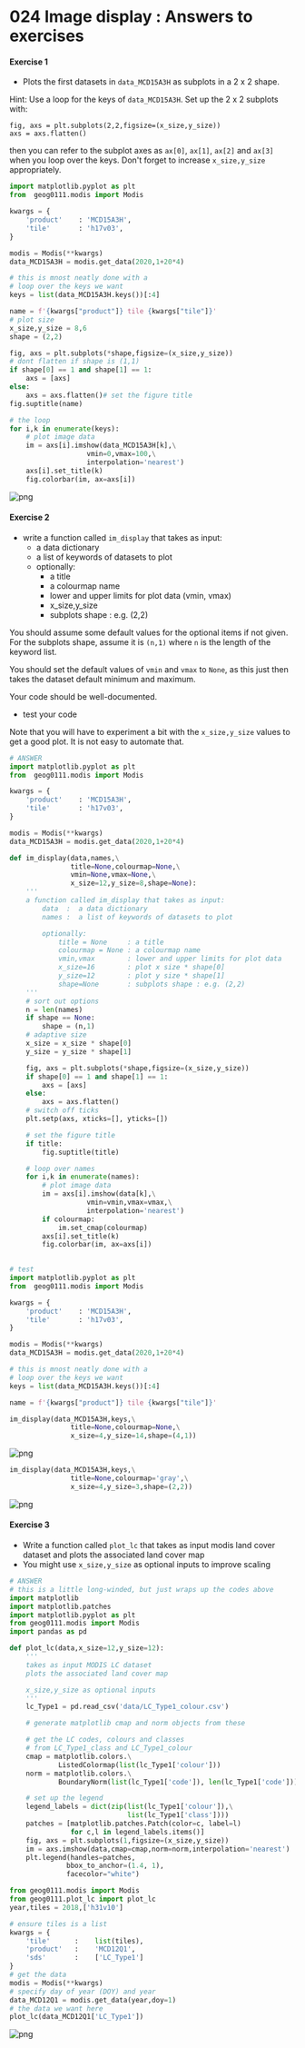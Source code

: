 #  024 Image display : Answers to exercises

#### Exercise 1

* Plots the first datasets in `data_MCD15A3H` as subplots in a 2 x 2 shape.

Hint: Use a loop for the keys of `data_MCD15A3H`. Set up the 2 x 2 subplots with:

    fig, axs = plt.subplots(2,2,figsize=(x_size,y_size))
    axs = axs.flatten()
    
then you can refer to the subplot axes as `ax[0]`, `ax[1]`, `ax[2]` and `ax[3]` when you loop over the keys. Don't forget to increase `x_size,y_size` appropriately.


```python
import matplotlib.pyplot as plt
from  geog0111.modis import Modis

kwargs = {
    'product'    : 'MCD15A3H',
    'tile'       : 'h17v03',
}

modis = Modis(**kwargs)
data_MCD15A3H = modis.get_data(2020,1+20*4) 

# this is mnost neatly done with a 
# loop over the keys we want
keys = list(data_MCD15A3H.keys())[:4]

name = f'{kwargs["product"]} tile {kwargs["tile"]}'
# plot size 
x_size,y_size = 8,6
shape = (2,2)

fig, axs = plt.subplots(*shape,figsize=(x_size,y_size))
# dont flatten if shape is (1,1)
if shape[0] == 1 and shape[1] == 1:  
    axs = [axs]
else:
    axs = axs.flatten()# set the figure title
fig.suptitle(name)

# the loop
for i,k in enumerate(keys):
    # plot image data
    im = axs[i].imshow(data_MCD15A3H[k],\
                   vmin=0,vmax=100,\
                   interpolation='nearest')
    axs[i].set_title(k)
    fig.colorbar(im, ax=axs[i])
```


![png](024_Image_display_answers_files/024_Image_display_answers_2_0.png)


#### Exercise 2

* write a function called `im_display` that takes as input:
    * a data dictionary
    * a list of keywords of datasets to plot
    * optionally:
        * a title
        * a colourmap name
        * lower and upper limits for plot data (vmin, vmax)
        * x_size,y_size
        * subplots shape : e.g. (2,2)

You should assume some default values for the optional items if not given. For the subplots shape, assume it is `(n,1)` where `n` is the length of the keyword list.

You should set the default values of `vmin` and `vmax` to `None`, as this just then takes the dataset default minimum and maximum.

Your code should be well-documented.

* test your code

Note that you will have to experiment a bit with the `x_size,y_size` values to get a good plot. It is not easy to automate that.


```python
# ANSWER
import matplotlib.pyplot as plt
from  geog0111.modis import Modis

kwargs = {
    'product'    : 'MCD15A3H',
    'tile'       : 'h17v03',
}

modis = Modis(**kwargs)
data_MCD15A3H = modis.get_data(2020,1+20*4) 

def im_display(data,names,\
               title=None,colourmap=None,\
               vmin=None,vmax=None,\
               x_size=12,y_size=8,shape=None):
    '''
    a function called im_display that takes as input:
        data  :  a data dictionary
        names :  a list of keywords of datasets to plot

        optionally:
            title = None     : a title
            colourmap = None : a colourmap name
            vmin,vmax        : lower and upper limits for plot data
            x_size=16        : plot x size * shape[0]
            y_size=12        : plot y size * shape[1]
            shape=None       : subplots shape : e.g. (2,2)
    '''
    # sort out options
    n = len(names)
    if shape == None:
        shape = (n,1)
    # adaptive size
    x_size = x_size * shape[0]
    y_size = y_size * shape[1]

    fig, axs = plt.subplots(*shape,figsize=(x_size,y_size))
    if shape[0] == 1 and shape[1] == 1:  
        axs = [axs]
    else:
        axs = axs.flatten()
    # switch off ticks
    plt.setp(axs, xticks=[], yticks=[])

    # set the figure title
    if title:
        fig.suptitle(title)

    # loop over names
    for i,k in enumerate(names):
        # plot image data
        im = axs[i].imshow(data[k],\
                   vmin=vmin,vmax=vmax,\
                   interpolation='nearest')
        if colourmap:
            im.set_cmap(colourmap)
        axs[i].set_title(k)
        fig.colorbar(im, ax=axs[i])    
        
```


```python
# test
import matplotlib.pyplot as plt
from  geog0111.modis import Modis

kwargs = {
    'product'    : 'MCD15A3H',
    'tile'       : 'h17v03',
}

modis = Modis(**kwargs)
data_MCD15A3H = modis.get_data(2020,1+20*4) 

# this is mnost neatly done with a 
# loop over the keys we want
keys = list(data_MCD15A3H.keys())[:4]

name = f'{kwargs["product"]} tile {kwargs["tile"]}'

im_display(data_MCD15A3H,keys,\
               title=None,colourmap=None,\
               x_size=4,y_size=14,shape=(4,1))
```


![png](024_Image_display_answers_files/024_Image_display_answers_5_0.png)



```python
im_display(data_MCD15A3H,keys,\
               title=None,colourmap='gray',\
               x_size=4,y_size=3,shape=(2,2))
```


![png](024_Image_display_answers_files/024_Image_display_answers_6_0.png)


#### Exercise 3

* Write a function called `plot_lc` that takes as input modis land cover dataset and plots the associated land cover map
* You might use `x_size,y_size` as optional inputs to improve scaling


```python
# ANSWER
# this is a little long-winded, but just wraps up the codes above
import matplotlib
import matplotlib.patches
import matplotlib.pyplot as plt
from geog0111.modis import Modis
import pandas as pd

def plot_lc(data,x_size=12,y_size=12):
    '''
    takes as input MODIS LC dataset
    plots the associated land cover map

    x_size,y_size as optional inputs
    '''
    lc_Type1 = pd.read_csv('data/LC_Type1_colour.csv')

    # generate matplotlib cmap and norm objects from these

    # get the LC codes, colours and classes
    # from LC_Type1_class and LC_Type1_colour
    cmap = matplotlib.colors.\
            ListedColormap(list(lc_Type1['colour']))
    norm = matplotlib.colors.\
            BoundaryNorm(list(lc_Type1['code']), len(lc_Type1['code']))

    # set up the legend
    legend_labels = dict(zip(list(lc_Type1['colour']),\
                             list(lc_Type1['class'])))
    patches = [matplotlib.patches.Patch(color=c, label=l)
               for c,l in legend_labels.items()]
    fig, axs = plt.subplots(1,figsize=(x_size,y_size))
    im = axs.imshow(data,cmap=cmap,norm=norm,interpolation='nearest')
    plt.legend(handles=patches,
              bbox_to_anchor=(1.4, 1),
              facecolor="white")
```


```python
from geog0111.modis import Modis
from geog0111.plot_lc import plot_lc
year,tiles = 2018,['h31v10']

# ensure tiles is a list
kwargs = {
    'tile'      :    list(tiles),
    'product'   :    'MCD12Q1',
    'sds'       :    ['LC_Type1']
}
# get the data
modis = Modis(**kwargs)
# specify day of year (DOY) and year
data_MCD12Q1 = modis.get_data(year,doy=1)
# the data we want here
plot_lc(data_MCD12Q1['LC_Type1'])
```


![png](024_Image_display_answers_files/024_Image_display_answers_9_0.png)

